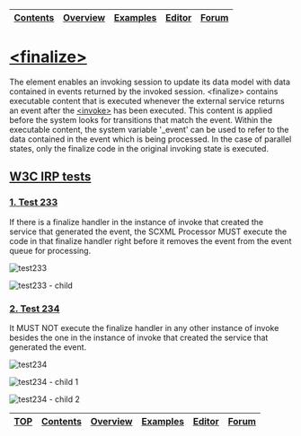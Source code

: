 <a name="top-anchor"/>

| [Contents](../README.md#table-of-contents) | [Overview](../README.md#scxml-overview) | [Examples](../Examples/README.md) | [Editor](https://alexzhornyak.github.io/ScxmlEditor-Tutorial/) | [Forum](https://github.com/alexzhornyak/SCXML-tutorial/discussions) |
|---|---|---|---|---|

# [\<finalize\>](https://www.w3.org/TR/scxml/#finalize)
The element enables an invoking session to update its data model with data contained in events returned by the invoked session. \<finalize\> contains executable content that is executed whenever the external service returns an event after the [\<invoke\>](invoke.md) has been executed. This content is applied before the system looks for transitions that match the event. Within the executable content, the system variable '_event' can be used to refer to the data contained in the event which is being processed. In the case of parallel states, only the finalize code in the original invoking state is executed.

## [W3C IRP tests](https://www.w3.org/Voice/2013/scxml-irp)

### [1. Test 233](https://www.w3.org/Voice/2013/scxml-irp/233/test233.txml)
If there is a finalize handler in the instance of invoke that created the service that generated the event, the SCXML Processor MUST execute the code in that finalize handler right before it removes the event from the event queue for processing.

![test233](https://user-images.githubusercontent.com/18611095/28613137-249c9806-71fa-11e7-8f70-c6788e704253.png)

![test233 - child](https://user-images.githubusercontent.com/18611095/28613136-249b354c-71fa-11e7-95f7-29181ac699b6.png)

### [2. Test 234](https://www.w3.org/Voice/2013/scxml-irp/234/test234.txml)
It MUST NOT execute the finalize handler in any other instance of invoke besides the one in the instance of invoke that created the service that generated the event.
  
![test234](https://user-images.githubusercontent.com/18611095/28613739-e94d6b70-71fb-11e7-921d-52fec13157ec.png)
  
![test234 - child 1](https://user-images.githubusercontent.com/18611095/28613738-e94b73c4-71fb-11e7-8363-76d5dbd7adb3.png)

![test234 - child 2](https://user-images.githubusercontent.com/18611095/28613740-e9505a4c-71fb-11e7-9062-324039466305.png)

| [TOP](#top-anchor) | [Contents](../README.md#table-of-contents) | [Overview](../README.md#scxml-overview) | [Examples](../Examples/README.md) | [Editor](https://alexzhornyak.github.io/ScxmlEditor-Tutorial/) | [Forum](https://github.com/alexzhornyak/SCXML-tutorial/discussions) |
|---|---|---|---|---|---|
